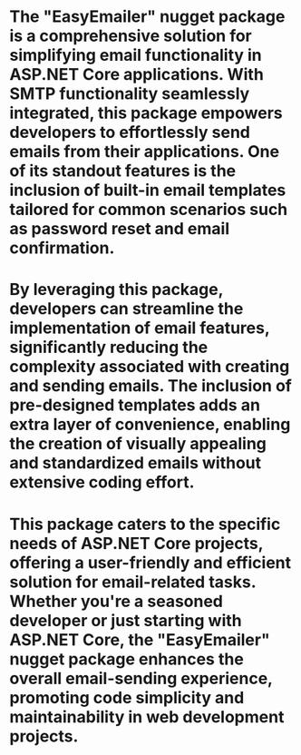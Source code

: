# The "EasyEmailer" nugget package is a comprehensive solution for simplifying email functionality in ASP.NET Core applications. With SMTP functionality seamlessly integrated, this package empowers developers to effortlessly send emails from their applications. One of its standout features is the inclusion of built-in email templates tailored for common scenarios such as password reset and email confirmation.

# By leveraging this package, developers can streamline the implementation of email features, significantly reducing the complexity associated with creating and sending emails. The inclusion of pre-designed templates adds an extra layer of convenience, enabling the creation of visually appealing and standardized emails without extensive coding effort.

# This package caters to the specific needs of ASP.NET Core projects, offering a user-friendly and efficient solution for email-related tasks. Whether you're a seasoned developer or just starting with ASP.NET Core, the "EasyEmailer" nugget package enhances the overall email-sending experience, promoting code simplicity and maintainability in web development projects.
